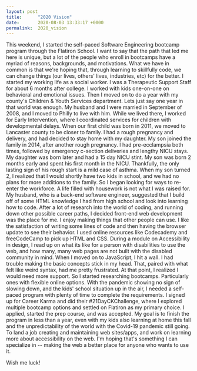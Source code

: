 ```yaml
---
layout: post
title:      "2020 Vision"
date:       2020-08-03 13:33:17 +0000
permalink:  2020_vision
---
```



This weekend, I started the self-paced Software Engineering bootcamp program through the Flatiron School. I want to say that the path that led me here is unique, but a lot of the people who enroll in bootcamps have a myriad of reasons, backgrounds, and motivations. What we have in common is that we're hoping that, through learning to skillfully code, we can change things (our lives, others' lives, industries, etc) for the better. 
I started my working life as a social worker. I was a Therapeutic Support Staff for about 6 months after college. I worked with kids one-on-one on behavioral and emotional issues. Then I moved on to do a year with my county's Children & Youth Services department. Lets just say one year in that world was enough. My husband and I were married in September of 2008, and I moved to Philly to live with him. While we lived there, I worked for Early Intervention, where I coordinated services for children with developmental delays. When our first child was born in 2011, we moved to Lancaster county to be closer to family. I had a rough pregnancy and delivery, and had decided to stay home with my daughter. My son joined the family in 2014, after another rough pregnancy. I had pre-ecclampsia both times, followed by emergency c-section deliveries and lengthy NICU stays. My daughter was born later and had a 15 day NICU stint. My son was born 2 months early and spent his first month in the NICU. Thankfully, the only lasting sign of his rough start is a mild case of asthma. 
When my son turned 2, I realized that I would shortly have two kids in school, and we had no plans for more additions to the family. So I began looking for ways to re-enter the workforce. A life filled with housework is not what I was raised for.
My husband, who is a back-end software engineer, suggested that I build off of some HTML knowledge I had from high school and look into learning how to code. After a lot of research into the world of coding, and running down other possible career paths, I decided front-end web development was the place for me. I enjoy making things that other people can use. I like the satisfaction of writing some lines of code and then having the browser update to see their behavior. I used online resources like Codecademy and freeCodeCamp to pick up HTML and CSS. During a module on Accessibility in design, I read up on what its like for a person with disabilities to use the web, and how many, many web pages are not built with the disabled community in mind. 
When I moved on to JavaScript, I hit a wall. I had trouble making the basic concepts stick in my head. That, paired with what felt like weird syntax, had me pretty frustrated. At that point, I realized I would need more support. So I started researching bootcamps. Particularly ones with flexible online options. With the pandemic showing no sign of slowing down, and the kids' school situation up in the air, I needed a self-paced program with plenty of time to complete the requirements. I signed up for Career Karma and did their #21DayCKChallenge, where I explored multiple bootcamp options and settled on Flatiron as my primary choice. I applied, started the prep course, and was accepted. 
My goal is to finish the program in less than a year, even with my kids also learning at home this fall and the unpredictability of the world with the Covid-19 pandemic still going. To land a job creating and maintaining web sites/apps, and work on learning more about accessibility on the web. I'm hoping that's something I can specialize in -- making the web a better place for anyone who wants to use it. 

Wish me luck!
